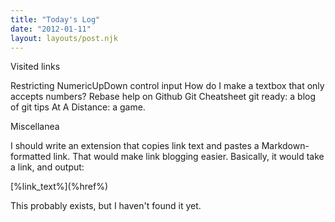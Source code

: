 ```yaml
---
title: "Today's Log"
date: "2012-01-11"
layout: layouts/post.njk
---
```


Visited links

Restricting NumericUpDown control input How do I make a textbox that only accepts numbers? Rebase help on Github Git Cheatsheet git ready: a blog of git tips At A Distance: a game.

Miscellanea

I should write an extension that copies link text and pastes a Markdown-formatted link. That would make link blogging easier. Basically, it would take a link, and output:

\[%link_text%\](%href%)

This probably exists, but I haven't found it yet.
